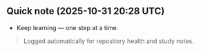 ## Quick note (2025-10-31 20:28 UTC)

- Keep learning — one step at a time.

> Logged automatically for repository health and study notes.
